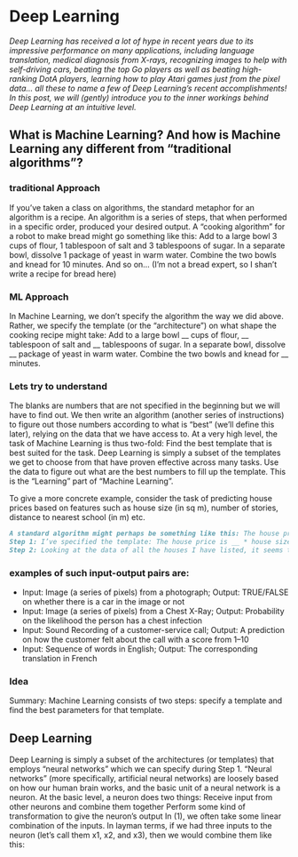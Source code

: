 # Deep Learning

_Deep Learning has received a lot of hype in recent years due to its impressive performance on many applications, including language translation, medical diagnosis from X-rays, recognizing images to help with self-driving cars, beating the top Go players as well as beating high-ranking DotA players, learning how to play Atari games just from the pixel data… all these to name a few of Deep Learning’s recent accomplishments! In this post, we will (gently) introduce you to the inner workings behind Deep Learning at an intuitive level._

## **What is Machine Learning? And how is Machine Learning any different from “traditional algorithms”?**
### traditional Approach
If you’ve taken a class on algorithms, the standard metaphor for an algorithm is a recipe. An algorithm is a series of steps, that when performed in a specific order, produced your desired output. A “cooking algorithm” for a robot to make bread might go something like this:
Add to a large bowl 3 cups of flour, 1 tablespoon of salt and 3 tablespoons of sugar.
In a separate bowl, dissolve 1 package of yeast in warm water.
Combine the two bowls and knead for 10 minutes.
And so on… (I’m not a bread expert, so I shan’t write a recipe for bread here)
### ML Approach
In Machine Learning, we don’t specify the algorithm the way we did above. Rather, we specify the template (or the “architecture”) on what shape the cooking recipe might take:
Add to a large bowl __ cups of flour, __ tablespoon of salt and __ tablespoons of sugar.
In a separate bowl, dissolve __ package of yeast in warm water.
Combine the two bowls and knead for __ minutes.

### Lets try to understand
The blanks are numbers that are not specified in the beginning but we will have to find out. We then write an algorithm (another series of instructions) to figure out those numbers according to what is “best” (we’ll define this later), relying on the data that we have access to.
At a very high level, the task of Machine Learning is thus two-fold:
Find the best template that is best suited for the task. Deep Learning is simply a subset of the templates we get to choose from that have proven effective across many tasks.
Use the data to figure out what are the best numbers to fill up the template. This is the “Learning” part of “Machine Learning”.

To give a more concrete example, consider the task of predicting house prices based on features such as house size (in sq m), number of stories, distance to nearest school (in m) etc.
```markdown
A standard algorithm might perhaps be something like this: The house price is approximately (100 * house size) + (1000 * number of stories) — (30 * distance to nearest school. A (parametric) Machine Learning approach would look something like this:
Step 1: I’ve specified the template: The house price is __ * house size + __ * number of stories + __ * distance to nearest school.
Step 2: Looking at the data of all the houses I have listed, it seems that the best numbers to fill in the blanks is (90.3, 1006.2, -40.5) respectively.
```

### examples of such input-output pairs are:
* Input: Image (a series of pixels) from a photograph; Output: TRUE/FALSE on whether there is a car in the image or not
* Input: Image (a series of pixels) from a Chest X-Ray; Output: Probability on the likelihood the person has a chest infection
* Input: Sound Recording of a customer-service call; Output: A prediction on how the customer felt about the call with a score from 1–10
* Input: Sequence of words in English; Output: The corresponding translation in French

### Idea
Summary: Machine Learning consists of two steps: specify a template and find the best parameters for that template.



## Deep Learning 
Deep Learning is simply a subset of the architectures (or templates) that employs “neural networks” which we can specify during Step 1. “Neural networks” (more specifically, artificial neural networks) are loosely based on how our human brain works, and the basic unit of a neural network is a neuron.
At the basic level, a neuron does two things:
Receive input from other neurons and combine them together
Perform some kind of transformation to give the neuron’s output
In (1), we often take some linear combination of the inputs. In layman terms, if we had three inputs to the neuron (let’s call them x1, x2, and x3), then we would combine them like this:





